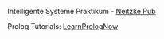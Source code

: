 Intelligente Systeme Praktikum - <a href="https://pub.informatik.haw-hamburg.de/home/pub/prof/neitzke_michael/Intelligente%20Systeme/" target="_blank">Neitzke Pub</a>

Prolog Tutorials:
<a href="http://learnprolognow.org/lpnpage.php?pageid=online" target="_blank">LearnPrologNow</a>

